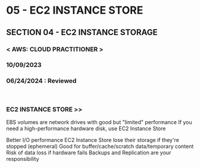 # 05 - EC2 INSTANCE STORE
## SECTION 04 - EC2 INSTANCE STORAGE<br>
### < AWS: CLOUD PRACTITIONER > <br>
### 10/09/2023 <br>
### 06/24/2024 : Reviewed <br>

<br>

### EC2 INSTANCE STORE >>

EBS volumes are network drives with good but "limited" performance
If you need a high-performance hardware disk, use EC2 Instance Store

Better I/O performance
EC2 Instance Store lose their storage if they're stopped (ephemeral)
Good for buffer/cache/scratch data/temporary content
Risk of data loss if hardware fails
Backups and Replication are your responsibility
<br>